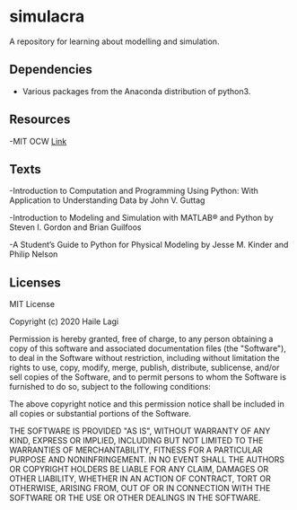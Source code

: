 # simulacra
A repository for learning about modelling and simulation.

## Dependencies

* Various packages from the Anaconda distribution of python3.

## Resources
-MIT OCW [Link](https://ocw.mit.edu/courses/electrical-engineering-and-computer-science/6-0001-introduction-to-computer-science-and-programming-in-python-fall-2016/index.htm)

## Texts
-Introduction to Computation and Programming Using Python: With Application to Understanding Data by John V. Guttag

-Introduction to Modeling and Simulation with  MATLAB® and Python by Steven I. Gordon and Brian Guilfoos

-A Student’s Guide to Python for Physical Modeling by Jesse M. Kinder and Philip Nelson

## Licenses

MIT License

Copyright (c) 2020 Haile Lagi

Permission is hereby granted, free of charge, to any person obtaining a copy
of this software and associated documentation files (the "Software"), to deal
in the Software without restriction, including without limitation the rights
to use, copy, modify, merge, publish, distribute, sublicense, and/or sell
copies of the Software, and to permit persons to whom the Software is
furnished to do so, subject to the following conditions:

The above copyright notice and this permission notice shall be included in all
copies or substantial portions of the Software.

THE SOFTWARE IS PROVIDED "AS IS", WITHOUT WARRANTY OF ANY KIND, EXPRESS OR
IMPLIED, INCLUDING BUT NOT LIMITED TO THE WARRANTIES OF MERCHANTABILITY,
FITNESS FOR A PARTICULAR PURPOSE AND NONINFRINGEMENT. IN NO EVENT SHALL THE
AUTHORS OR COPYRIGHT HOLDERS BE LIABLE FOR ANY CLAIM, DAMAGES OR OTHER
LIABILITY, WHETHER IN AN ACTION OF CONTRACT, TORT OR OTHERWISE, ARISING FROM,
OUT OF OR IN CONNECTION WITH THE SOFTWARE OR THE USE OR OTHER DEALINGS IN THE
SOFTWARE.
